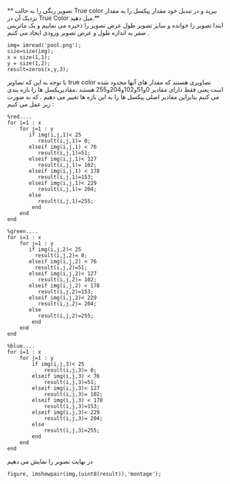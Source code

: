 **	تصویر رنگی را به حالت True color ببرید و در تبدیل خود مقدار پیکسل را به مقدار نزدیک آن در True Color میل دهید.**
<br>
ابتدا تصویر را خوانده و سایز تصویر طول عرض تصویر را ذخیره می نماییم و یک ماتریس صفر به اندازه طول و عرض تصویر ورودی ایجاد می کنیم  .
```
img= imread('pool.png');
size=size(img);
x = size(1,1);
y = size(1,2);
result=zeros(x,y,3);
```
با توجه به این که تصاویر  true color تصاویری هستند که مقدار های آنها محدود شده است یعنی فقط دارای مقادیر 0و51و102و204و255 هستند ،مقادیریکسل ها را بازه بندی می کنیم
بنابراین مقادیر اصلی پیکسل ها را به این بازه ها تغییر می دهیم .
که به صورت زیر عمل می کنیم :
```
%red....
for i=1 : x
    for j=1 : y
       if img(i,j,1)< 25
          result(i,j,1)= 0;
       elseif img(i,j,1) < 76
          result(i,j,1)=51;
       elseif img(i,j,1)< 127
          result(i,j,1)= 102;
       elseif img(i,j,1) < 178
          result(i,j,1)=153;
       elseif img(i,j,1)< 229
          result(i,j,1)= 204;
       else
          result(i,j,1)=255;
        end        
    end
end

%green....
for i=1 : x
    for j=1 : y
       if img(i,j,2)< 25
         result(i,j,2)= 0;
       elseif img(i,j,2) < 76
         result(i,j,2)=51;
       elseif img(i,j,2)< 127
          result(i,j,2)= 102;
       elseif img(i,j,2) < 178
          result(i,j,2)=153;
       elseif img(i,j,2)< 229
          result(i,j,2)= 204;
       else
          result(i,j,2)=255;
        end        
    end
end

%blue....
for i=1 : x
    for j=1 : y
        if img(i,j,3)< 25
            result(i,j,3)= 0;
        elseif img(i,j,3) < 76
            result(i,j,3)=51;
        elseif img(i,j,3)< 127
            result(i,j,3)= 102;
        elseif img(i,j,3) < 178
            result(i,j,3)=153;
        elseif img(i,j,3)< 229
            result(i,j,3)= 204;
        else
            result(i,j,3)=255;
        end        
    end
end

```
در نهایت تصویر را نمایش می دهیم
```
figure, imshowpair(img,(uint8(result)),'montage');
```

